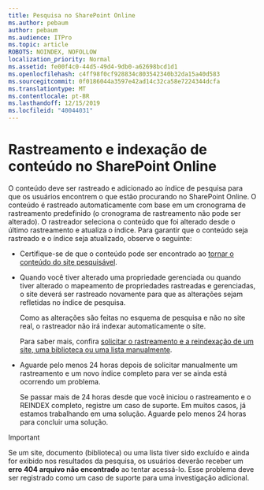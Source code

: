 ```yaml
---
title: Pesquisa no SharePoint Online
ms.author: pebaum
author: pebaum
ms.audience: ITPro
ms.topic: article
ROBOTS: NOINDEX, NOFOLLOW
localization_priority: Normal
ms.assetid: fe00f4c0-44d5-49d4-9db0-a62698bcd1d1
ms.openlocfilehash: c4ff98f0cf928834c803542340b32da15a40d583
ms.sourcegitcommit: 0f0186044a3597e42ad14c32ca58e7224344dcfa
ms.translationtype: MT
ms.contentlocale: pt-BR
ms.lasthandoff: 12/15/2019
ms.locfileid: "40044031"
---
```

# <a name="content-crawling-and-indexing-in-sharepoint-online"></a>Rastreamento e indexação de conteúdo no SharePoint Online

O conteúdo deve ser rastreado e adicionado ao índice de pesquisa para que os usuários encontrem o que estão procurando no SharePoint Online. O conteúdo é rastreado automaticamente com base em um cronograma de rastreamento predefinido (o cronograma de rastreamento não pode ser alterado). O rastreador seleciona o conteúdo que foi alterado desde o último rastreamento e atualiza o índice. Para garantir que o conteúdo seja rastreado e o índice seja atualizado, observe o seguinte:

- Certifique-se de que o conteúdo pode ser encontrado ao [tornar o conteúdo do site pesquisável](https://docs.microsoft.com/sharepoint/make-site-content-searchable).

- Quando você tiver alterado uma propriedade gerenciada ou quando tiver alterado o mapeamento de propriedades rastreadas e gerenciadas, o site deverá ser rastreado novamente para que as alterações sejam refletidas no índice de pesquisa. 

    Como as alterações são feitas no esquema de pesquisa e não no site real, o rastreador não irá indexar automaticamente o site. 

    Para saber mais, confira [solicitar o rastreamento e a reindexação de um site, uma biblioteca ou uma lista manualmente](https://docs.microsoft.com/sharepoint/crawl-site-conten).

- Aguarde pelo menos 24 horas depois de solicitar manualmente um rastreamento e um novo índice completo para ver se ainda está ocorrendo um problema. 

    Se passar mais de 24 horas desde que você iniciou o rastreamento e o REINDEX completo, registre um caso de suporte. Em muitos casos, já estamos trabalhando em uma solução. Aguarde pelo menos 24 horas para concluir uma solução.

> [!IMPORTANT]
> Se um site, documento (biblioteca) ou uma lista tiver sido excluído e ainda for exibido nos resultados da pesquisa, os usuários deverão receber um **erro 404 arquivo não encontrado** ao tentar acessá-lo. Esse problema deve ser registrado como um caso de suporte para uma investigação adicional. 



